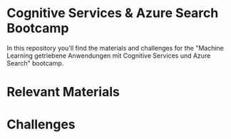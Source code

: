 # Cognitive Services & Azure Search Bootcamp

In this repository you'll find the materials and challenges for the "Machine Learning getriebene Anwendungen mit Cognitive Services und Azure Search" bootcamp.


# Relevant Materials

# Challenges